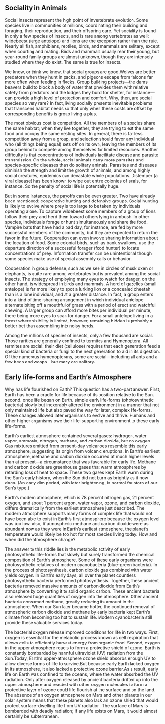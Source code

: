 ## Sociality in Animals

Social insects represent the high point of invertebrate evolution. Some species live in communities of millions, coordinating their building and foraging, their reproduction, and their offspring care. Yet sociality is found in only a few species of insects, and is rare among vertebrates as well: wildebeest (large antelope) and lions are the exception rather than the rule. Nearly all fish, amphibians, reptiles, birds, and mammals are solitary, except when courting and mating. Birds and mammals usually rear their young, but year-round family groups are almost unknown, though they are intensely studied where they do exist. The same is true for insects.

We know, or think we know, that social groups are good.Wolves are better predators when they hunt in packs, and pigeons escape from falcons far more often when feeding in flocks. Group building projects—the dams beavers build to block a body of water that provides them with relative safety from predators and the lodges they build for shelter, for instance—can provide a high level of protection and comfort. Why, then, are social species so very rare? In fact, living socially presents inevitable problems that transcend habitat needs so that only when these costs are offset by corresponding benefits is group living a plus.

The most obvious cost is competition. All the members of a species share the same habitat; when they live together, they are trying to eat the same food and occupy the same nesting sites. In general, there is far less competition away from a group, and selection should favor any individual who (all things being equal) sets off on its own, leaving the members of its group behind to compete among themselves for limited resources. Another difficulty is that concentrations of individuals facilitate disease and parasite transmission. On the whole, social animals carry more parasites and species-specific diseases than do solitary animals. Parasites and diseases diminish the strength and limit the growth of animals, and among highly social creatures, epidemics can devastate whole populations. Distemper (a viral disease) has been known to wipe out entire colonies of seals, for instance. So the penalty of social life is potentially huge.

But in some instances, the payoffs can be even greater. Two have already been mentioned: cooperative hunting and defensive groups. Social hunting is likely to evolve where prey is too large to be taken by individuals operating alone. To capture wildebeest some members of a group of lions follow their prey and herd them toward others lying in ambush. In other species, individuals forage or hunt simultaneously and share the food. Vampire bats that have had a bad day, for instance, are fed by more successful members of the community, but they are expected to return the favor in the future. Cooperation can even involve sharing information about the location of food. Some colonial birds, such as bank swallows, use the departure direction of a successful forager (food hunter) to locate concentrations of prey. Information transfer can be unintentional though some species make use of special assembly calls or behavior.

Cooperation in group defense, such as we see in circles of musk oxen or elephants, is quite rare among vertebrates but is prevalent among the social insects. The strategy of employing many eyes to watch for danger, on the other hand, is widespread in birds and mammals. A herd of gazelles (small antelope) is far more likely to spot a lurking lion or a concealed cheetah than is a lone individual, and at a greater distance. In fact, a group enters into a kind of time-sharing arrangement in which individual antelope alternate biting off a mouthful of grass with a period of erect and watchful chewing. A larger group can afford more bites per individual per minute, there being more eyes to scan for danger. For a small antelope living in a forest where visibility is limited, however, remaining hidden is probably a better bet than assembling into noisy herds.

Among the millions of species of insects, only a few thousand are social. Those rarities are generally confined to termites and Hymenoptera. All termites are social: their diet (cellulose) requires that each generation feed a special kind of bacteria or fungi to the next generation to aid in its digestion. Of the numerous hymenopterans, some are social—including all ants and a few bees and wasps—but many are solitary.

## Early life-forms and Earth’s Atmosphere

Why has life flourished on Earth? This question has a two-part answer. First, Earth has been a cradle for life because of its position relative to the Sun. second, once life began on Earth, simple early life-forms (photosynthetic bacteria) slowly but inexorably altered the environment in a manner that not only maintained life but also paved the way for later, complex life-forms. These changes allowed later organisms to evolve and thrive. Humans and other higher organisms owe their life-supporting environment to these early life-forms.

Earth’s earliest atmosphere contained several gases: hydrogen, water vapor, ammonia, nitrogen, methane, and carbon dioxide, but no oxygen. Gas mixtures emitted from present-day volcanoes resemble this early atmosphere, suggesting its origin from volcanic eruptions. In Earth’s earliest atmosphere, methane and carbon dioxide occurred at much higher levels than at present—a circumstance that was favorable for early life. Methane and carbon dioxide are greenhouse gases that warm atmospheres by retarding loss of heat to space. These two gases kept Earth warm during the Sun’s early history, when the Sun did not burn as brightly as it now does. (An early dim period, with later brightening, is normal for stars of our Sun’s type.)

Earth’s modern atmosphere, which is 78 percent nitrogen gas, 21 percent oxygen, and about 1 percent argon, water vapor, ozone, and carbon dioxide, differs dramatically from the earliest atmosphere just described. The modern atmosphere supports many forms of complex life that would not have been able to exist in Earth’s first atmosphere because the oxygen level was too low. Also, if atmospheric methane and carbon dioxide were as abundant now as they were in Earth’s earliest atmosphere, the planet’s temperature would likely be too hot for most species living today. How and when did the atmosphere change?

The answer to this riddle lies in the metabolic activity of early photosynthetic life-forms that slowly but surely transformed the chemical composition of Earth’s atmosphere. Some of these early organisms were photosynthetic relatives of modern cyanobacteria (blue-green bacteria). In the process of photosynthesis, carbon dioxide gas combined with water yields oxygen. In Earth’s early days, all over the planet countless photosynthetic bacteria performed photosynthesis. Together, these ancient bacteria removed massive amounts of carbon dioxide from Earth’s atmosphere by converting it to solid organic carbon. These ancient bacteria also released huge quantities of oxygen into the atmosphere. Other ancient bacteria consumed methane, greatly reducing its amount in the atmosphere. When our Sun later became hotter, the continued removal of atmospheric carbon dioxide and methane by early bacteria kept Earth’s climate from becoming too hot to sustain life. Modern cyanobacteria still provide these valuable services today.

The bacterial oxygen release improved conditions for life in two ways. First, oxygen is essential for the metabolic process known as cell respiration that allows cells to efficiently harvest energy from organic food. Second, oxygen in the upper atmosphere reacts to form a protective shield of ozone. Earth is constantly bombarded by harmful ultraviolet (UV) radiation from the Sun.Today, Earth’s upper-atmosphere ozone shield absorbs enough UV to allow diverse forms of life to survive.But because early Earth lacked oxygen in its atmosphere, it also lacked a protective ozone barrier.As a result, early life on Earth was confined to the oceans, where the water absorbed the UV radiation. Only after oxygen released by ancient bacteria drifted up into the upper atmosphere and reacted with other oxygen molecules to form a protective layer of ozone could life flourish at the surface and on the land. The absence of an oxygen atmosphere on Mars and other planets in our solar system means that these planets also lack an ozone shield that would protect surface-dwelling life from UV radiation. The surface of Mars is bombarded with deadly radiation; if any life exists on Mars, it would almost certainly be subterranean.